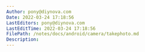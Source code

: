 ```yaml
---
Author: pony@diynova.com
Date: 2022-03-24 17:18:56
LastEditors: pony@diynova.com
LastEditTime: 2022-03-24 17:18:56
FilePath: /notes/docs/android/camera/takephoto.md
Description: 
---
```

